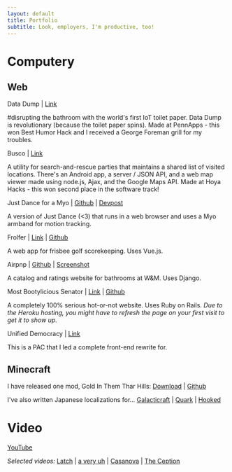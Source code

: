```yaml
---
layout: default
title: Portfolio
subtitle: Look, employers, I'm productive, too!
---
```


# Computery

## Web

Data Dump \| [Link](https://devpost.com/software/data-dump)

#disrupting the bathroom with the world's first IoT toilet paper. Data Dump is revolutionary (because the toilet paper spins). Made at PennApps - this won Best Humor Hack and I received a George Foreman grill for my troubles.

Busco \| [Link](https://github.com/theycallmezeal/busco)

A utility for search-and-rescue parties that maintains a shared list of visited locations. There's an Android app, a server / JSON API, and a web map viewer made using node.js, Ajax, and the Google Maps API. Made at Hoya Hacks - this won second place in the software track!

Just Dance for a Myo \| [Github](https://github.com/theycallmezeal/just-dance-for-a-myo) \| [Devpost](https://devpost.com/software/just-dance-on-a-myo)

A version of Just Dance (<3) that runs in a web browser and uses a Myo armband for motion tracking.

Frolfer \| [Link](http://jackbowden.me/frolfer/) \| [Github](https://github.com/jackbowden/frolfer)

A web app for frisbee golf scorekeeping. Uses Vue.js.

Airpnp \| [Github](https://github.com/theycallmezeal/airpnp) \| [Screenshot](images/airpnp.png)

A catalog and ratings website for bathrooms at W&M. Uses Django.

Most Bootylicious Senator \| [Link](https://most-bootylicious-senator.herokuapp.com) \| [Github](https://github.com/theycallmezeal/Most-Bootylicious-Senator)

A completely 100% serious hot-or-not website. Uses Ruby on Rails. *Due to the Heroku hosting, you might have to refresh the page on your first visit to get it to show up.*

Unified Democracy \| [Link](https://unifieddemocracy.org)

This is a PAC that I led a complete front-end rewrite for.

## Minecraft

I have released one mod, Gold In Them Thar Hills: [Download](https://minecraft.curseforge.com/projects/gold-in-them-thar-hills) \| [Github](https://github.com/theycallmezeal/goldinthemtharhills)

I've also written Japanese localizations for... [Galacticraft](https://github.com/micdoodle8/Galacticraft/blob/master/src/main/resources/assets/galacticraftcore/lang/ja_JP.lang) \| [Quark](https://github.com/Vazkii/Quark/blob/master/src/main/resources/assets/quark/lang/ja_JP.lang) \| [Hooked](https://github.com/thecodewarrior/Hooked/blob/1.12/src/main/resources/assets/hooked/lang/ja_jp.lang)

# Video

[YouTube](https://www.youtube.com/channel/UCa0k3CJiiQBqX5UbYlqGZPg)

*Selected videos:* [Latch](https://youtu.be/2tU0Qv6Z9bE) \| [a very uh](https://www.youtube.com/watch?v=s5k0hbvp-l8) \| [Casanova](https://www.youtube.com/watch?v=rL04ZKqhhco) \| [The Ception](https://www.youtube.com/watch?v=gK8UJS5-jeg)
